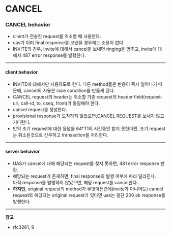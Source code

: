 # CANCEL

### CANCEL behavior
- client가 전송한 request를 취소할 때 사용한다.
- uas가 이미 final response를 보냈을 경우에는 소용이 없다
- INVITE의 경우, invite에 대해서 cancel을 보내면 ringing을 멈추고, invite에 대해서 487 error response를 발행한다.
---

#### client behavior  
- INVITE에 대해서만 사용하도록 한다. 다른 method들은 반응이 즉시 일어나기 때문에, cancel의 사용은 race condition을 만들게 된다.  
- CANCEL request의 header는 취소할 기존 request의 header field(request-uri, call-id, to, cseq, from)가 동일해야 한다.  
- cancel request를 생성한다.
- provisional response가 도착하지 않았으면,CANCEL REQUEST를 보내지 않고 기다린다.  
- 만약 초기 request에 대한 응답을 64*T1의 시간동안 받지 못한다면, 초기 request는 취소된것으로 간주하고 transaction을 처리한다.
---

#### server behavior  
- UAS가 cancel에 대해 해당되는 request를 찾지 못하면, 481 error response 반환.  
- 해당되는 request가 존재하면, final response의 발행 여부에 따라 달라진다.  
 아직 response를 발행하지 않았으면, 해당 request를 cancel한다.  
- **하지만**, original request의 method가 무엇이든간에(invite가 아니어도) cancel request와 해당되는 original request가 있다면 uas는 일단 200 ok response를 발행한다.

---

**참고**
- rfc3261, 9
